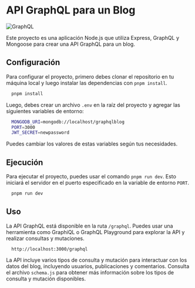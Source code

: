 
# API GraphQL para un Blog

![GraphQL](<img src="https://cdn.freebiesupply.com/logos/large/2x/graphql-logo-png-transparent.png" width="200"/>)



Este proyecto es una aplicación Node.js que utiliza Express, GraphQL y Mongoose para crear una API GraphQL para un blog.

## Configuración

Para configurar el proyecto, primero debes clonar el repositorio en tu máquina local y luego instalar las dependencias con `pnpm install`.

```bash
  pnpm install
```

Luego, debes crear un archivo `.env` en la raíz del proyecto y agregar las siguientes variables de entorno:

```bash
  MONGODB_URI=mongodb://localhost/graphqlblog
  PORT=3000
  JWT_SECRET=newpassword
```
Puedes cambiar los valores de estas variables según tus necesidades.

## Ejecución

Para ejecutar el proyecto, puedes usar el comando `pnpm run dev`. Esto iniciará el servidor en el puerto especificado en la variable de entorno `PORT`.

```bash
  pnpm run dev
```

## Uso

La API GraphQL está disponible en la ruta `/graphql`. Puedes usar una herramienta como GraphiQL o GraphQL Playground para explorar la API y realizar consultas y mutaciones.

```http
  http://localhost:3000/graphql
```

La API incluye varios tipos de consulta y mutación para interactuar con los datos del blog, incluyendo usuarios, publicaciones y comentarios. Consulta el archivo `schema.js` para obtener más información sobre los tipos de consulta y mutación disponibles.